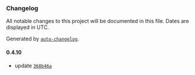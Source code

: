### Changelog

All notable changes to this project will be documented in this file. Dates are displayed in UTC.

Generated by [`auto-changelog`](https://github.com/CookPete/auto-changelog).

#### 0.4.10

- update [`368b46a`](https://github.com/johnkraczek/Deploy-Test/commit/368b46ac46ecf55a0855d8744e10577234440457)
